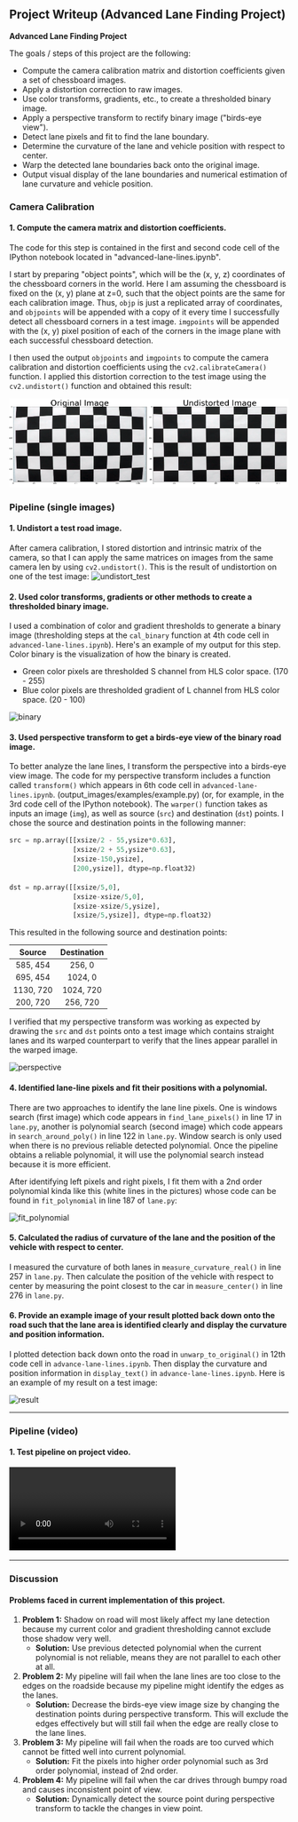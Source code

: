 ## Project Writeup (Advanced Lane Finding Project)

**Advanced Lane Finding Project**

The goals / steps of this project are the following:

* Compute the camera calibration matrix and distortion coefficients given a set of chessboard images.
* Apply a distortion correction to raw images.
* Use color transforms, gradients, etc., to create a thresholded binary image.
* Apply a perspective transform to rectify binary image ("birds-eye view").
* Detect lane pixels and fit to find the lane boundary.
* Determine the curvature of the lane and vehicle position with respect to center.
* Warp the detected lane boundaries back onto the original image.
* Output visual display of the lane boundaries and numerical estimation of lane curvature and vehicle position.



### Camera Calibration

#### 1. Compute the camera matrix and distortion coefficients. 

The code for this step is contained in the first and second code cell of the IPython notebook located in "advanced-lane-lines.ipynb".  

I start by preparing "object points", which will be the (x, y, z) coordinates of the chessboard corners in the world. Here I am assuming the chessboard is fixed on the (x, y) plane at z=0, such that the object points are the same for each calibration image.  Thus, `objp` is just a replicated array of coordinates, and `objpoints` will be appended with a copy of it every time I successfully detect all chessboard corners in a test image.  `imgpoints` will be appended with the (x, y) pixel position of each of the corners in the image plane with each successful chessboard detection.  

I then used the output `objpoints` and `imgpoints` to compute the camera calibration and distortion coefficients using the `cv2.calibrateCamera()` function.  I applied this distortion correction to the test image using the `cv2.undistort()` function and obtained this result: 

![undistort](doc/undistort.png)

### Pipeline (single images)

#### 1. Undistort a test road image.

After camera calibration, I stored distortion and intrinsic matrix of the camera, so that I can apply the same matrices on images from the same camera len by using  `cv2.undistort()`. This is the result of undistortion on one of the test image:
![undistort_test](/home/songshan/Documents/Self-Driving-Car-Nanodegree/CarND-Advanced-Lane-Lines/doc/undistort_test.png)

#### 2. Used color transforms, gradients or other methods to create a thresholded binary image.

I used a combination of color and gradient thresholds to generate a binary image (thresholding steps at the `cal_binary` function at 4th code cell in `advanced-lane-lines.ipynb`).  Here's an example of my output for this step. Color binary is the visualization of how the binary is created. 

- Green color pixels are thresholded S channel from HLS color space. (170 - 255) 
- Blue color pixels are thresholded gradient of L channel from HLS color space. (20 - 100)

![binary](/home/songshan/Documents/Self-Driving-Car-Nanodegree/CarND-Advanced-Lane-Lines/doc/binary.png)

#### 3. Used perspective transform to get a birds-eye view of the binary road image.

To better analyze the lane lines, I transform the perspective into a birds-eye view image. The code for my perspective transform includes a function called `transform()` which appears in 6th code cell in `advanced-lane-lines.ipynb`. (output_images/examples/example.py) (or, for example, in the 3rd code cell of the IPython notebook).  The `warper()` function takes as inputs an image (`img`), as well as source (`src`) and destination (`dst`) points.  I chose the source and destination points in the following manner:

```python
src = np.array([[xsize/2 - 55,ysize*0.63],
                [xsize/2 + 55,ysize*0.63],
                [xsize-150,ysize],
                [200,ysize]], dtype=np.float32)

dst = np.array([[xsize/5,0],
                [xsize-xsize/5,0],
                [xsize-xsize/5,ysize],
                [xsize/5,ysize]], dtype=np.float32)
```

This resulted in the following source and destination points:

|  Source   | Destination |
| :-------: | :---------: |
| 585, 454  |   256, 0    |
| 695, 454  |   1024, 0   |
| 1130, 720 |  1024, 720  |
| 200, 720  |  256, 720   |

I verified that my perspective transform was working as expected by drawing the `src` and `dst` points onto a test image which contains straight lanes and its warped counterpart to verify that the lines appear parallel in the warped image.

![perspective](/home/songshan/Documents/Self-Driving-Car-Nanodegree/CarND-Advanced-Lane-Lines/doc/perspective.png)

#### 4. Identified lane-line pixels and fit their positions with a polynomial.

There are two approaches to identify the lane line pixels. One is windows search (first image) which code appears in `find_lane_pixels()` in line 17 in `lane.py`, another is polynomial search (second image) which code appears in `search_around_poly()` in line 122 in `lane.py`. Window search is only used when there is no previous reliable detected polynomial. Once the pipeline obtains a reliable polynomial, it will use the polynomial search instead because it is more efficient. 

After identifying left pixels and right pixels, I fit them with a 2nd order polynomial kinda like this (white lines in the pictures) whose code can be found in `fit_polynomial` in line 187 of `lane.py`:

![fit_polynomial](/home/songshan/Documents/Self-Driving-Car-Nanodegree/CarND-Advanced-Lane-Lines/doc/fit_polynomial.png)

#### 5. Calculated the radius of curvature of the lane and the position of the vehicle with respect to center.

I measured the curvature of both lanes in `measure_curvature_real()` in line 257 in `lane.py`. Then calculate the position of the vehicle with respect to center by measuring the point closest to the car in `measure_center()` in line 276 in `lane.py`.

#### 6. Provide an example image of your result plotted back down onto the road such that the lane area is identified clearly and display the curvature and position information.

I plotted detection back down onto the road in `unwarp_to_original()` in 12th code cell  in `advance-lane-lines.ipynb`.  Then display the curvature and position information in `display_text()` in `advance-lane-lines.ipynb`. Here is an example of my result on a test image:

![result](/home/songshan/Documents/Self-Driving-Car-Nanodegree/CarND-Advanced-Lane-Lines/doc/result.png)

---

### Pipeline (video)

#### 1. Test pipeline on project video.

<video src="project_video_output.mp4"></video>

---

### Discussion

#### Problems faced in current implementation of this project. 

1. **Problem 1:** Shadow on road will most likely affect my lane detection because my current color and gradient thresholding cannot exclude those shadow very well. 
   - **Solution:** Use previous detected polynomial when the current polynomial is not reliable, means they are not parallel to each other at all.
2. **Problem 2:** My pipeline will fail when the lane lines are too close to the edges on the roadside because my pipeline might identify the edges as the lanes.
   - **Solution:** Decrease the birds-eye view image size by changing the destination points during perspective transform. This will exclude the edges effectively but will still fail when the edge are really close to the lane lines.
3. **Problem 3:** My pipeline will fail when the roads are too curved which cannot be fitted well into current polynomial.
   - **Solution:** Fit the pixels into higher order polynomial such as 3rd order polynomial, instead of 2nd order.
4. **Problem 4:** My pipeline will fail when the car drives through bumpy road and causes inconsistent point of view.
   -  **Solution:** Dynamically detect the source point during perspective transform to tackle the changes in view point.